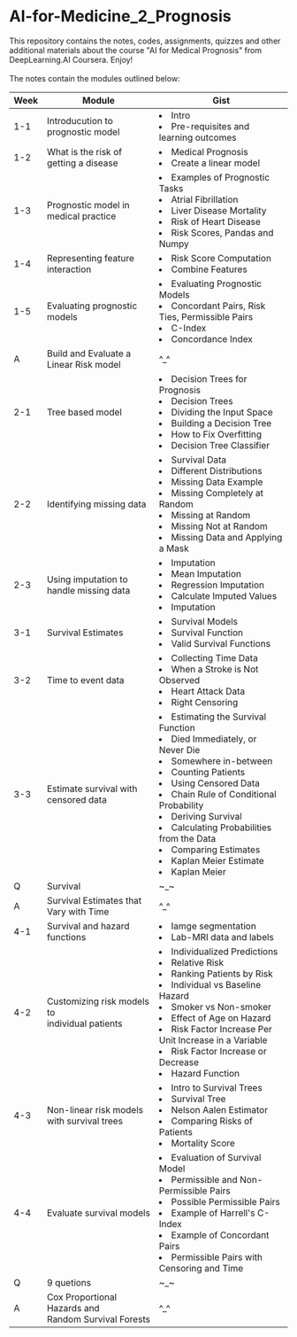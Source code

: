 # AI-for-Medicine_2_Prognosis
This repository contains the notes, codes, assignments, quizzes and other additional materials about the course "AI for Medical Prognosis" from DeepLearning.AI Coursera. Enjoy!  <br></br>
The notes contain the modules outlined below:<br>

|Week|Module|Gist|
|---|---|---|
|1-1|Introducution to prognostic model|<li>Intro</li><li>Pre-requisites and learning outcomes</li>|
|1-2|What is the risk of getting a disease|<li>Medical Prognosis</li><li>Create a linear model</li>
|1-3|Prognostic model in medical practice|<li>Examples of Prognostic Tasks</li><li>Atrial Fibrillation</li><li>Liver Disease Mortality</li><li>Risk of Heart Disease</li><li>Risk Scores, Pandas and Numpy</li>
|1-4|Representing feature interaction|<li>Risk Score Computation</li><li>Combine Features</li>
|1-5|Evaluating prognostic models|<li>Evaluating Prognostic Models</li><li>Concordant Pairs, Risk Ties, Permissible Pairs</li><li>C-Index</li><li>Concordance Index</li>
|A|Build and Evaluate a Linear Risk model|^_^|
|2-1|Tree based model|<li>Decision Trees for Prognosis</li><li>Decision Trees</li><li>Dividing the Input Space</li><li>Building a Decision Tree</li><li>How to Fix Overfitting</li><li>Decision Tree Classifier</li>
|2-2|Identifying missing data|<li>Survival Data</li><li>Different Distributions</li><li>Missing Data Example</li><li>Missing Completely at Random</li><li>Missing at Random</li><li>Missing Not at Random</li><li>Missing Data and Applying a Mask</li>
|2-3|Using imputation to handle missing data|<li>Imputation</li><li>Mean Imputation</li><li>Regression Imputation</li><li>Calculate Imputed Values</li><li>Imputation</li>|
|3-1|Survival Estimates|<li>Survival Models</li><li>Survival Function</li><li>Valid Survival Functions</li>
|3-2|Time to event data|<li>Collecting Time Data</li><li>When a Stroke is Not Observed</li><li>Heart Attack Data</li><li>Right Censoring</li>
|3-3|Estimate survival with censored data|<li>Estimating the Survival Function</li><li>Died Immediately, or Never Die</li><li>Somewhere in-between</li><li>Counting Patients</li><li>Using Censored Data</li><li>Chain Rule of Conditional Probability</li><li>Deriving Survival</li><li>Calculating Probabilities from the Data</li><li>Comparing Estimates</li><li>Kaplan Meier Estimate</li><li>Kaplan Meier</li>
|Q|Survival|~_~|
|A|Survival Estimates that Vary with Time|^_^|
|4-1|Survival and hazard functions|<li>Iamge segmentation</li><li>Lab-MRI data and labels</li>|
|4-2|Customizing risk models to<br> individual patients|<li>Individualized Predictions</li><li>Relative Risk</li><li>Ranking Patients by Risk</li><li>Individual vs Baseline Hazard</li><li>Smoker vs Non-smoker</li><li>Effect of Age on Hazard</li><li>Risk Factor Increase Per Unit Increase in a Variable</li><li>Risk Factor Increase or Decrease</li><li>Hazard Function</li>
|4-3|Non-linear risk models with survival trees|<li>Intro to Survival Trees</li><li>Survival Tree</li><li>Nelson Aalen Estimator</li><li>Comparing Risks of Patients</li><li>Mortality Score</li>
|4-4|Evaluate survival models|<li>Evaluation of Survival Model</li><li>Permissible and Non-Permissible Pairs</li><li>Possible Permissible Pairs</li><li>Example of Harrell's C-Index</li><li>Example of Concordant Pairs</li><li>Permissible Pairs with Censoring and Time</li>
|Q|9 quetions|~_~|
|A|Cox Proportional Hazards and<br> Random Survival Forests|^_^|
